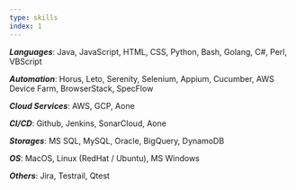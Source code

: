 ```yaml
---
type: skills
index: 1
---
```


_**Languages**_: Java, JavaScript, HTML, CSS, Python, Bash, Golang, C#, Perl, VBScript

_**Automation**_: Horus, Leto, Serenity, Selenium, Appium, Cucumber, AWS Device Farm, BrowserStack, SpecFlow

_**Cloud Services**_: AWS, GCP, Aone

_**CI/CD**_: Github, Jenkins, SonarCloud, Aone

_**Storages**_: MS SQL, MySQL, Oracle, BigQuery, DynamoDB

_**OS**_: MacOS, Linux (RedHat / Ubuntu), MS Windows

_**Others**_: Jira, Testrail, Qtest
